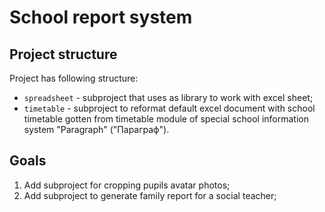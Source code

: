 # School report system

## Project structure
Project has following structure:
+ `spreadsheet` - subproject that uses as library to work with excel sheet;
+ `timetable` - subproject to reformat default excel document with school
timetable gotten from timetable module of special school information system
"Paragraph" ("Параграф").

## Goals
1. Add subproject for cropping pupils avatar photos;
2. Add subproject to generate family report for a social teacher;
